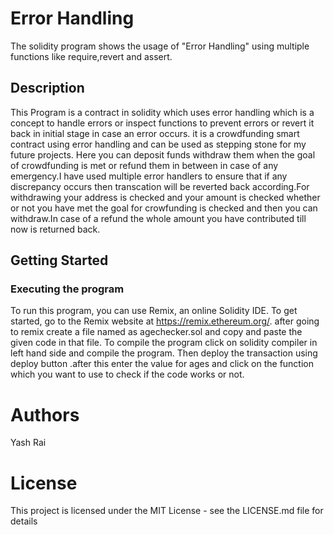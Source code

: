 # Error Handling
The solidity program shows the usage of "Error Handling" using multiple functions like require,revert and assert.
##  Description
This Program is a contract in solidity which uses error handling which is a concept to handle errors or inspect functions to prevent errors or revert it back in initial stage in case an error occurs.
it is a crowdfunding smart contract using error handling and can be used as stepping stone for my future projects.
Here you can deposit funds withdraw them when the goal of crowdfunding is met or refund them in between in case of any emergency.I have used multiple error handlers to ensure that if any discrepancy occurs then transcation will be reverted back according.For withdrawing your address is checked and your amount is checked whether or not you have met the goal for crowfunding is checked and then you can withdraw.In case of a refund the whole amount you have contributed till now is returned back.
## Getting Started
### Executing the program 
To run this program, you can use Remix, an online Solidity IDE. To get started, go to the Remix website at https://remix.ethereum.org/.
after going to remix create a file named as agechecker.sol and copy and paste the given code in that file.
To compile the program click on solidity compiler in left hand side and compile the program.
Then deploy the transaction using deploy button .after this enter the value for ages and click on the function which you want to use to check if the code works or not.

# Authors
Yash Rai
# License
This project is licensed under the MIT License - see the LICENSE.md file for details

